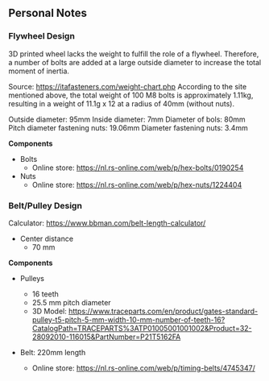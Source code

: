 ## Personal Notes

### Flywheel Design
3D printed wheel lacks the weight to fulfill the role of a flywheel. Therefore, a number of bolts are added at a large outside diameter to increase the total moment of inertia.

Source: https://itafasteners.com/weight-chart.php
According to the site mentioned above, the total weight of 100 M8 bolts is approximately 1.11kg, resulting in a weight of 11.1g x 12 at a radius of 40mm (without nuts).

Outside diameter: 95mm
Inside diameter: 7mm
Diameter of bols: 80mm
Pitch diameter fastening nuts: 19.06mm
Diameter fastening nuts: 3.4mm

**Components**
* Bolts
    * Online store: https://nl.rs-online.com/web/p/hex-bolts/0190254
* Nuts
    * Online store: https://nl.rs-online.com/web/p/hex-nuts/1224404


### Belt/Pulley Design
Calculator: https://www.bbman.com/belt-length-calculator/

* Center distance
    * 70 mm

**Components**
* Pulleys
    * 16 teeth
    * 25.5 mm pitch diameter
    * 3D Model: https://www.traceparts.com/en/product/gates-standard-pulley-t5-pitch-5-mm-width-10-mm-number-of-teeth-16?CatalogPath=TRACEPARTS%3ATP01005001001002&Product=32-28092010-116015&PartNumber=P21T5162FA

* Belt: 220mm length
    * Online store: https://nl.rs-online.com/web/p/timing-belts/4745347/

